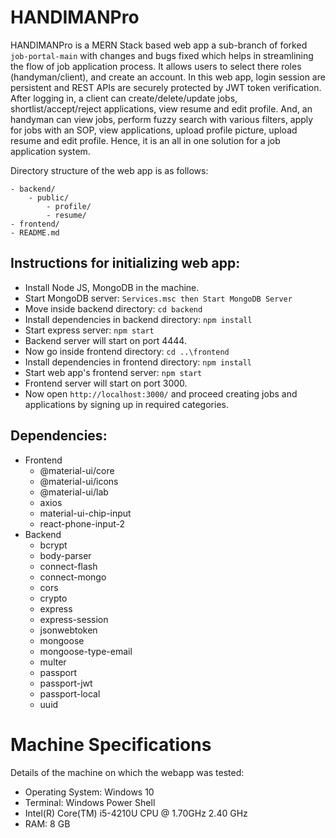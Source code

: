 # HANDIMANPro

HANDIMANPro is a MERN Stack based web app a sub-branch of forked `job-portal-main` with changes and  bugs fixed which helps in streamlining the flow of job application process. It allows users to select there roles (handyman/client), and create an account. In this web app, login session are persistent and REST APIs are securely protected by JWT token verification. After logging in, a client can create/delete/update jobs, shortlist/accept/reject applications, view resume and edit profile. And, an handyman can view jobs, perform fuzzy search with various filters, apply for jobs with an SOP, view applications, upload profile picture, upload resume and edit profile. Hence, it is an all in one solution for a job application system.


Directory structure of the web app is as follows:

```
- backend/
    - public/
        - profile/
        - resume/
- frontend/
- README.md
```

## Instructions for initializing web app:

- Install Node JS, MongoDB in the machine.
- Start MongoDB server: `Services.msc then Start MongoDB Server`
- Move inside backend directory: `cd backend`
- Install dependencies in backend directory: `npm install`
- Start express server: `npm start`
- Backend server will start on port 4444.
- Now go inside frontend directory: `cd ..\frontend`
- Install dependencies in frontend directory: `npm install`
- Start web app's frontend server: `npm start`
- Frontend server will start on port 3000.
- Now open `http://localhost:3000/` and proceed creating jobs and applications by signing up in required categories.

## Dependencies:

- Frontend
  - @material-ui/core
  - @material-ui/icons
  - @material-ui/lab
  - axios
  - material-ui-chip-input
  - react-phone-input-2
- Backend
  - bcrypt
  - body-parser
  - connect-flash
  - connect-mongo
  - cors
  - crypto
  - express
  - express-session
  - jsonwebtoken
  - mongoose
  - mongoose-type-email
  - multer
  - passport
  - passport-jwt
  - passport-local
  - uuid

# Machine Specifications

Details of the machine on which the webapp was tested:

- Operating System: Windows 10
- Terminal: Windows Power Shell
- Intel(R) Core(TM) i5-4210U CPU @ 1.70GHz   2.40 GHz
- RAM: 8 GB
